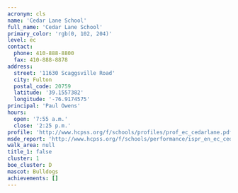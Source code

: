 ```yaml
---
acronym: cls
name: 'Cedar Lane School'
full_name: 'Cedar Lane School'
primary_color: 'rgb(0, 102, 204)'
level: ec
contact:
  phone: 410-888-8800
  fax: 410-888-8878
address:
  street: '11630 Scaggsville Road'
  city: Fulton
  postal_code: 20759
  latitude: '39.1557382'
  longitude: '-76.9174575'
principal: 'Paul Owens'
hours:
  open: '7:55 a.m.'
  close: '2:25 p.m.'
profile: 'http://www.hcpss.org/f/schools/profiles/prof_ec_cedarlane.pdf'
msde_report: 'http://www.hcpss.org/f/schools/performance/ispr_en_ec_cedarlane.pdf'
walk_area: null
title_1: false
cluster: 1
boe_cluster: D
mascot: Bulldogs
achievements: []
---
```

